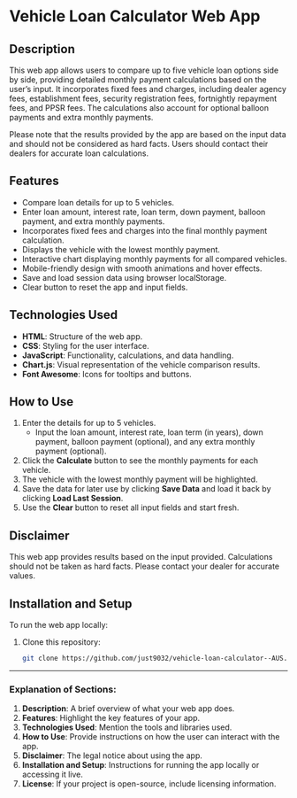 # Vehicle Loan Calculator Web App

## Description

This web app allows users to compare up to five vehicle loan options side by side, providing detailed monthly payment calculations based on the user’s input. It incorporates fixed fees and charges, including dealer agency fees, establishment fees, security registration fees, fortnightly repayment fees, and PPSR fees. The calculations also account for optional balloon payments and extra monthly payments. 

Please note that the results provided by the app are based on the input data and should not be considered as hard facts. Users should contact their dealers for accurate loan calculations.

## Features
- Compare loan details for up to 5 vehicles.
- Enter loan amount, interest rate, loan term, down payment, balloon payment, and extra monthly payments.
- Incorporates fixed fees and charges into the final monthly payment calculation.
- Displays the vehicle with the lowest monthly payment.
- Interactive chart displaying monthly payments for all compared vehicles.
- Mobile-friendly design with smooth animations and hover effects.
- Save and load session data using browser localStorage.
- Clear button to reset the app and input fields.

## Technologies Used

- **HTML**: Structure of the web app.
- **CSS**: Styling for the user interface.
- **JavaScript**: Functionality, calculations, and data handling.
- **Chart.js**: Visual representation of the vehicle comparison results.
- **Font Awesome**: Icons for tooltips and buttons.

## How to Use

1. Enter the details for up to 5 vehicles.
    - Input the loan amount, interest rate, loan term (in years), down payment, balloon payment (optional), and any extra monthly payment (optional).
2. Click the **Calculate** button to see the monthly payments for each vehicle.
3. The vehicle with the lowest monthly payment will be highlighted.
4. Save the data for later use by clicking **Save Data** and load it back by clicking **Load Last Session**.
5. Use the **Clear** button to reset all input fields and start fresh.

## Disclaimer

This web app provides results based on the input provided. Calculations should not be taken as hard facts. Please contact your dealer for accurate values.

## Installation and Setup

To run the web app locally:
1. Clone this repository:
   ```bash
   git clone https://github.com/just9032/vehicle-loan-calculator--AUS.git


---

### Explanation of Sections:
1. **Description**: A brief overview of what your web app does.
2. **Features**: Highlight the key features of your app.
3. **Technologies Used**: Mention the tools and libraries used.
4. **How to Use**: Provide instructions on how the user can interact with the app.
5. **Disclaimer**: The legal notice about using the app.
6. **Installation and Setup**: Instructions for running the app locally or accessing it live.
7. **License**: If your project is open-source, include licensing information.
